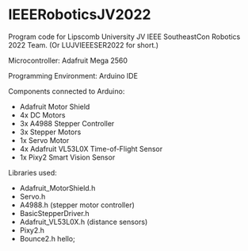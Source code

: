 # IEEERoboticsJV2022

Program code for Lipscomb University JV IEEE SoutheastCon Robotics 2022 Team. (Or LUJVIEEESER2022 for short.)

Microcontroller: Adafruit Mega 2560

Programming Environment: Arduino IDE

Components connected to Arduino:
- Adafruit Motor Shield
- 4x DC Motors
- 3x A4988 Stepper Controller
- 3x Stepper Motors
- 1x Servo Motor
- 4x Adafruit VL53L0X Time-of-Flight Sensor
- 1x Pixy2 Smart Vision Sensor

Libraries used:
- Adafruit_MotorShield.h
- Servo.h
- A4988.h (stepper motor controller)
- BasicStepperDriver.h
- Adafruit_VL53L0X.h (distance sensors)
- Pixy2.h
- Bounce2.h
hello;
